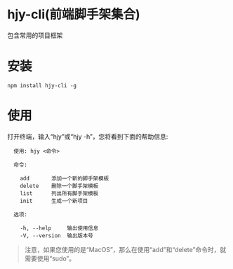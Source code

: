 # hjy-cli(前端脚手架集合)
包含常用的项目框架

# 安装
```
npm install hjy-cli -g
```

# 使用
打开终端，输入“hjy”或“hjy -h”，您将看到下面的帮助信息:
```
  使用: hjy <命令>

  命令:

    add       添加一个新的脚手架模板
    delete    删除一个脚手架模板
    list      列出所有脚手架模板
    init      生成一个新项目

  选项:

    -h, --help     输出使用信息
    -V, --version  输出版本号
```

> 注意，如果您使用的是“MacOS”，那么在使用“add”和“delete”命令时，就需要使用“sudo”。